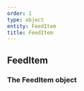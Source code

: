 ```yaml
---
order: 1
type: object
entity: FeedItem
title: FeedItem
---
```


## FeedItem

### The FeedItem object
